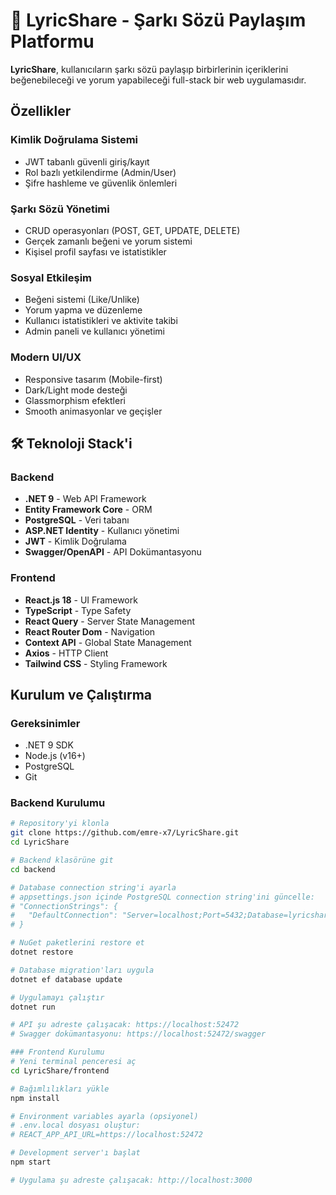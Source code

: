 # 🎵 LyricShare - Şarkı Sözü Paylaşım Platformu

**LyricShare**, kullanıcıların şarkı sözü paylaşıp birbirlerinin içeriklerini beğenebileceği ve yorum yapabileceği full-stack bir web uygulamasıdır.

## Özellikler

### Kimlik Doğrulama Sistemi
- JWT tabanlı güvenli giriş/kayıt
- Rol bazlı yetkilendirme (Admin/User)
- Şifre hashleme ve güvenlik önlemleri

### Şarkı Sözü Yönetimi
- CRUD operasyonları (POST, GET, UPDATE, DELETE)
- Gerçek zamanlı beğeni ve yorum sistemi
- Kişisel profil sayfası ve istatistikler

### Sosyal Etkileşim
- Beğeni sistemi (Like/Unlike)
- Yorum yapma ve düzenleme
- Kullanıcı istatistikleri ve aktivite takibi
- Admin paneli ve kullanıcı yönetimi

### Modern UI/UX
- Responsive tasarım (Mobile-first)
- Dark/Light mode desteği
- Glassmorphism efektleri
- Smooth animasyonlar ve geçişler

## 🛠️ Teknoloji Stack'i

### Backend
- **.NET 9** - Web API Framework
- **Entity Framework Core** - ORM
- **PostgreSQL** - Veri tabanı
- **ASP.NET Identity** - Kullanıcı yönetimi
- **JWT** - Kimlik Doğrulama
- **Swagger/OpenAPI** - API Dokümantasyonu

### Frontend
- **React.js 18** - UI Framework
- **TypeScript** - Type Safety
- **React Query** - Server State Management
- **React Router Dom** - Navigation
- **Context API** - Global State Management
- **Axios** - HTTP Client
- **Tailwind CSS** - Styling Framework

## Kurulum ve Çalıştırma

### Gereksinimler
- .NET 9 SDK
- Node.js (v16+)
- PostgreSQL
- Git

### Backend Kurulumu
```bash
# Repository'yi klonla
git clone https://github.com/emre-x7/LyricShare.git
cd LyricShare

# Backend klasörüne git
cd backend

# Database connection string'i ayarla
# appsettings.json içinde PostgreSQL connection string'ini güncelle:
# "ConnectionStrings": {
#   "DefaultConnection": "Server=localhost;Port=5432;Database=lyricshare_db;User Id=postgres;Password=your_password;"
# }

# NuGet paketlerini restore et
dotnet restore

# Database migration'ları uygula
dotnet ef database update

# Uygulamayı çalıştır
dotnet run

# API şu adreste çalışacak: https://localhost:52472
# Swagger dokümantasyonu: https://localhost:52472/swagger

### Frontend Kurulumu
# Yeni terminal penceresi aç
cd LyricShare/frontend

# Bağımlılıkları yükle
npm install

# Environment variables ayarla (opsiyonel)
# .env.local dosyası oluştur:
# REACT_APP_API_URL=https://localhost:52472

# Development server'ı başlat
npm start

# Uygulama şu adreste çalışacak: http://localhost:3000

